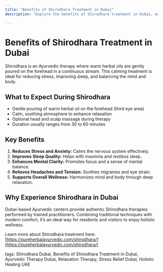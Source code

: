 ```yaml
---
title: "Benefits of Shirodhara Treatment in Dubai"
description: "Explore the benefits of Shirodhara treatment in Dubai, an Ayurvedic therapy using warm herbal oils poured on the forehead for stress relief, better sleep, and holistic wellness."

---
```


# Benefits of Shirodhara Treatment in Dubai

Shirodhara is an Ayurvedic therapy where warm herbal oils are gently poured on the forehead in a continuous stream. This calming treatment is ideal for reducing stress, improving sleep, and balancing the mind and body.

## What to Expect During Shirodhara

- Gentle pouring of warm herbal oil on the forehead (third eye area)
- Calm, soothing atmosphere to enhance relaxation
- Optional head and scalp massage during therapy
- Duration usually ranges from 30 to 60 minutes

## Key Benefits

1. **Reduces Stress and Anxiety:** Calms the nervous system effectively.
2. **Improves Sleep Quality:** Helps with insomnia and restless sleep.
3. **Enhances Mental Clarity:** Promotes focus and a sense of mental balance.
4. **Relieves Headaches and Tension:** Soothes migraines and eye strain.
5. **Supports Overall Wellness:** Harmonizes mind and body through deep relaxation.

## Why Experience Shirodhara in Dubai

Dubai-based Ayurvedic centers provide authentic Shirodhara therapies performed by trained practitioners. Combining traditional techniques with modern comfort, it’s an ideal way for residents and visitors to enjoy holistic wellness.

Learn more about Shirodhara treatment here: [https://pureherbalayurvedic.com/shirodhara/](https://pureherbalayurvedic.com/shirodhara/)

tags: Shirodhara Dubai, 
Benefits of Shirodhara Treatment in Dubai,
Ayurvedic Therapy Dubai, 
Relaxation Therapy, 
Stress Relief Dubai, 
Holistic Healing UAE
